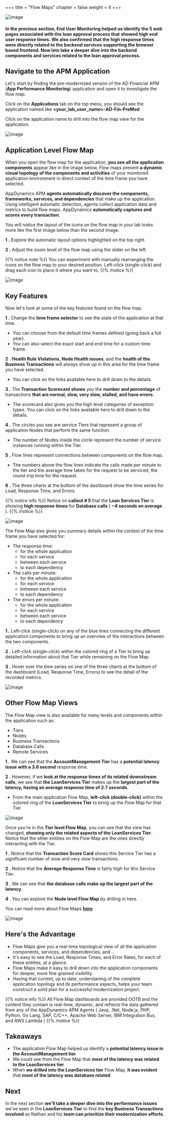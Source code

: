 +++
title = "Flow Maps"
chapter = false
weight = 4
+++

![image](/images/mobilize/ad_team_architect.png)

#### In the previous section, End User Monitoring helped us identify the 5 web pages associated with the loan approval process that showed high end user response times. We also confirmed that the high response times were directly related to the backend services supporting the browser based frontend.  Now lets take a deeper dive into the backend components and services related to the loan approval process.

## Navigate to the APM Application

Let's start by finding the pre-modernized version of the AD Financial APM (**App Performance Monitoring**) application and open it to investigate the flow map.

Click on the **Applications** tab on the top menu, you should see the application named like **&lt;your_lab_user_name&gt;-AD-Fin-PreMod**

Click on the application name to drill into the flow map view for the application.


![image](/images/mobilize/open_apm_app.png)


## Application Level Flow Map

When you open the flow map for the application, **you see all the application components** appear like in the image below.  Flow maps present **a dynamic visual topology of the components and activities** of your monitored application environment in direct context of the time frame you have selected.

AppDynamics APM **agents automatically discover the components, frameworks, services, and dependencies** that make up the application. Using intelligent automatic detection, agents collect application data and metrics to build flow maps.  AppDynamics **automatically captures and scores every transaction**. 

You will notice the layout of the icons on the flow map in your lab looks more like the first image below than the second image.  

**1 .**  Explore the automatic layout options highlighted on the top right.

**2 .**  Adjust the zoom level of the flow map using the slider on the left.

{{% notice note %}}
You can experiment with manually rearranging the icons on the flow map to your desired position.  Left-click (single-click) and drag each icon to place it where you want to.
{{% /notice %}}



![image](/images/mobilize/flowmap_topology_00.png)

## Key Features

Now let's look at some of the key features found on the flow map.

**1 .**  Change the **time frame selector** to see the state of the application at that time.

- You can choose from the default time frames defined (going back a full year).
- You can also select the exact start and end time for a custom time frame.

**2 .**  **Health Rule Violations, Node Health issues**, and the **health of the Business Transactions** will always show up in this area for the time frame you have selected. 

- You can click on the links available here to drill down to the details.

**3 .**  The **Transaction Scorecard shows** you the **number and percentage** of transactions **that are normal, slow, very slow, stalled, and have errors**. 

- The scorecard also gives you the high level categories of exception types. You can click on the links available here to drill down to the details.

**4 .**  The circles you see are service Tiers that represent a group of application Nodes that perform the same function.

- The number of Nodes inside the circle represent the number of service instances running within the Tier.

**5 .**  Flow lines represent connections between components on the flow map. 

- The numbers above the flow lines indicate the calls made per minute to the tier and the average time taken for the request to be serviced, the round-trip time for the request.

**6 .**  The three charts at the bottom of the dashboard show the time series for Load, Response Time, and Errors.

{{% notice info %}}
Notice on **callout # 5** that the **Loan Services Tier** is showing **high response times** for **Database calls** ( **~4 seconds on average** ).
{{% /notice %}}

![image](/images/mobilize/flowmap_topology_01.png)


The Flow Map also gives you summary details within the context of the time frame you have selected for:

 - The response time:
   -  for the whole application
   -  for each service
   -  between each service
   -  to each dependency
 - The calls per minute:
   - for the whole application
   - for each service
   - between each service
   - to each dependency
 - The errors per minute:
   - for the whole application
   - for each service
   - between each service
   - to each dependency


**1 .**  Left-click (single-click) on any of the blue lines connecting the different application components to bring up an overview of the interactions between the two components.

**2 .**  Left-click (single-click) within the colored ring of a Tier to bring up detailed information about that Tier while remaining on the Flow Map.

**3 .**  Hover over the time series on one of the three charts at the bottom of the dashboard (Load, Response Time, Errors) to see the detail of the recorded metrics.


![image](/images/mobilize/flowmap_topology_02.png)


## Other Flow Map Views

The Flow Map view is also available for many levels and components within the application such as:

- Tiers
- Nodes
- Business Transactions
- Database Calls
- Remote Services

**1 .**  We can see that the **AccountManagement Tier** has a **potential latency issue with a 3.6 second** response time.

**2 .**  However, if we **look at the response times of its related downstream calls**, we see that **the LoanServices Tier** makes up the **largest part of the latency, having an average response time of 2.7 seconds**.
- From the main application Flow Map, **left-click (double-click)** within the colored ring of the **LoanServices Tier** to bring up the Flow Map for that Tier


![image](/images/mobilize/flowmap_topology_03.png)


Once you're in the **Tier level Flow Map**, you can see that the view has changed, **showing only the related aspects of the LoanServices Tier**.  Notice that the other entities on the Flow Map are the ones directly interacting with the Tier.

**1 .**  Notice that the **Transaction Score Card** shows this Service Tier has a significant number of slow and very slow transactions.

**2 .**  Notice that the **Average Response Time** is fairly high for this Service Tier.

**3 .**  We can see that **the database calls make up the largest part of the latency**.

**4 .**  You can explore the **Node level Flow Map** by drilling in here.

You can read more about Flow Maps <a href="https://docs.appdynamics.com/latest/en/application-monitoring/business-applications/flow-maps" target="_blank">**here**</a>

![image](/images/mobilize/flowmap_topology_04.png)


## Here's the Advantage

- Flow Maps give you a real-time topological view of all the application components, services, and dependencies, and ..
- It's easy to see the Load, Response Times, and Error Rates, for each of these entities, at a glance.
- Flow Maps make it easy to drill down into the application components for deeper, more fine grained visiblilty.
- Having that current, up to date, understaning of the complete application topology and its performance aspects, helps your team construct a solid plan for a successful modernization project.

{{% notice info %}}
All Flow Map dashboards are provided OOTB and the content they contain is real-time, dynamic, and reflects the data gathered from any of the AppDynamics APM Agents ( Java, .Net, Node.js, PHP, Python, Go Lang, SAP, C/C++, Apache Web Server, IBM Integration Bus, and AWS Lambda ) 
{{% /notice %}}

## Takeaways

- The application Flow Map helped us identify a **potential latency issue in the AccountManagement tier**
- We could see from the Flow Map that **most of the latency was related to the LoanServices tier**
- When **we drilled into the LoanServices tier** Flow Map, **it was evident** that **most of the latency was database related**

## Next <i class='fas fa-cog fa-spin'></i>

In the next section **we'll take a deeper dive into the performance issues** we've seen in the **LoanServices Tier** to find the **key Business Transactions involved** so Nathan and his **team can prioritize their modernization efforts**.



<!---
{{% notice warning %}}
The Cloud9 workspace should be built by an IAM user with Administrator privileges,
not the root account user. Please ensure you are logged in as an IAM user, not the root
account user.
{{% /notice %}}
-->

<!---
{{% notice info %}}
This workshop was designed to run in the **Oregon (us-west-2)** region. **Please don't
run in any other region.** Future versions of this workshop will expand region availability,
and this message will be removed.
{{% /notice %}}
-->

<!---
{{% notice tip %}}
Ad blockers, javascript disablers, and tracking blockers should be disabled for
the cloud9 domain, or connecting to the workspace might be impacted.
Cloud9 requires third-party-cookies. You can whitelist the [specific domains]( https://docs.aws.amazon.com/cloud9/latest/user-guide/troubleshooting.html#troubleshooting-env-loading).
{{% /notice %}}
-->
